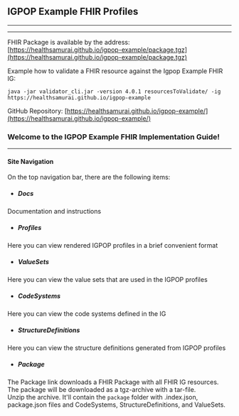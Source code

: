## IGPOP Example FHIR Profiles
---
---

FHIR Package is available by the address: [https://healthsamurai.github.io/igpop-example/package.tgz](https://healthsamurai.github.io/igpop-example/package.tgz)

Example how to validate a FHIR resource against the Igpop Example FHIR IG:

```java -jar validator_cli.jar -version 4.0.1 resourcesToValidate/ -ig https://healthsamurai.github.io/igpop-example```

GitHub Repository: [https://healthsamurai.github.io/igpop-example/](https://healthsamurai.github.io/igpop-example/)

### Welcome to the IGPOP Example FHIR Implementation Guide!
---

#### Site Navigation

On the top navigation bar, there are the following items:

* ##### Docs

Documentation and instructions

* ##### Profiles

Here you can view rendered IGPOP profiles in a brief convenient format

* ##### ValueSets

Here you can view the value sets that are used in the IGPOP profiles

* ##### CodeSystems

Here you can view the code systems defined in the IG

* ##### StructureDefinitions

Here you can view the structure definitions generated from IGPOP profiles

* ##### Package

The Package link downloads a FHIR Package with all FHIR IG resources. <br>
The package will be downloaded as a tgz-archive with a tar-file. <br>Unzip the archive. It'll contain the `package` folder with .index.json, package.json files and CodeSystems, StructureDefinitions, and ValueSets.

